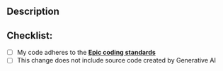 ## Description
<!--- Provide a general summary of your change in the Pull Request title above -->
<!--- Please fill out this form, failure to do so may result in the Pull Request being automatically closed -->
<!--- Describe your change in detail here. -->

## Checklist:
<!--- Go over all the following points, and put an `X` in all the boxes that apply like this: [X] -->
- [ ] My code adheres to the **[Epic coding standards](https://docs.unrealengine.com/latest/INT/Programming/Development/CodingStandard/)**
- [ ] This change does not include source code created by Generative AI
